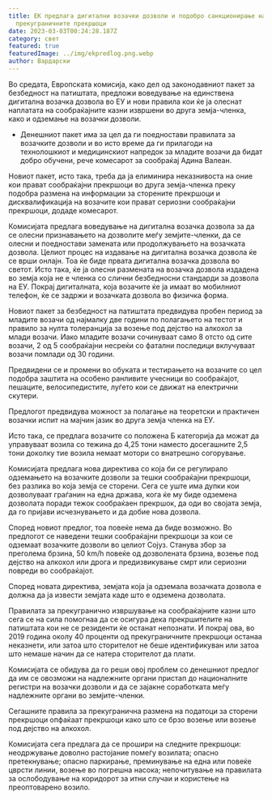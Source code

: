 ```yaml
---
title: ЕК предлага дигитални возачки дозволи и подобро санкционирање на
  прекуграничните прекршоци
date: 2023-03-03T00:24:28.187Z
category: свет
featured: true
featuredImage: ../img/ekpredlog.png.webp
author: Вардарски
---
```


Во средата, Европската комисија, како дел од законодавниот пакет за безбедност на патиштата, предложи воведување на единствена дигитална возачка дозвола во ЕУ и нови правила кои ќе ја олеснат наплатата на сообраќајните казни извршени во друга земја-членка, како и одземање на возачки дозволи.

- Денешниот пакет има за цел да ги поедностави правилата за возачките дозволи и во исто време да ги прилагоди на технолошкиот и медицинскиот напредок за младите возачи да бидат добро обучени, рече комесарот за сообраќај Адина Валеан.

Новиот пакет, исто така, треба да ја елиминира неказнивоста на оние кои прават сообраќајни прекршоци во друга земја-членка преку подобра размена на информации за сторените прекршоци и дисквалификација на возачите кои прават сериозни сообраќајни прекршоци, додаде комесарот.

Комисијата предлага воведување на дигитална возачка дозвола за да се олесни признавањето на дозволите меѓу земјите-членки, да се олесни и поедностави замената или продолжувањето на возачката дозвола. Целиот процес на издавање на дигитална возачка дозвола ќе се врши онлајн. Тоа ќе биде првата дигитална возачка дозвола во светот. Исто така, ќе ја олесни размената на возачка дозвола издадена во земја која не е членка со слични безбедносни стандарди за дозвола на ЕУ. Покрај дигиталната, која возачите ќе ја имаат во мобилниот телефон, ќе се задржи и возачката дозвола во физичка форма.

Новиот пакет за безбедност на патиштата предвидува пробен период за младите возачи од најмалку две години по полагањето на тестот и правило за нулта толеранција за возење под дејство на алкохол за млади возачи. Иако младите возачи сочинуваат само 8 отсто од сите возачи, 2 од 5 сообраќајни несреќи со фатални последици вклучуваат возачи помлади од 30 години.

Предвидени се и промени во обуката и тестирањето на возачите со цел подобра заштита на особено ранливите учесници во сообраќајот, пешаците, велосипедистите, луѓето кои се движат на електрични скутери.

Предлогот предвидува можност за полагање на теоретски и практичен возачки испит на мајчин јазик во друга земја членка на ЕУ.

Исто така, се предлага возачите со положена Б категорија да можат да управуваат возила со тежина до 4,25 тони наместо досегашните 2,5 тони доколку тие возила немаат мотори со внатрешно согорување.

Комисијата предлага нова директива со која би се регулирало одземањето на возачките дозволи за тешки сообраќајни прекршоци, без разлика во која земја се сторени. Сега се уште има дупки кои дозволуваат граѓанин на една држава, кога ќе му биде одземена дозволата поради тежок сообраќаен прекршок, да оди во својата земја, да го пријави исчезнувањето и да добие нова дозвола.

Според новиот предлог, тоа повеќе нема да биде возможно. Во предлогот се наведени тешки сообраќајни прекршоци за кои се одземаат возачките дозволи во целиот Сојуз. Станува збор за преголема брзина, 50 km/h повеќе од дозволената брзина, возење под дејство на алкохол или дрога и предизвикување смрт или сериозни повреди во сообраќајот.

Според новата директива, земјата која ја одземала возачката дозвола е должна да ја извести земјата каде што е одземена дозволата.

Правилата за прекугранично извршување на сообраќајните казни што сега се на сила помогнаа да се осигура дека прекршителите на патиштата кои не се резиденти ќе останат непознати. И покрај ова, во 2019 година околу 40 проценти од прекуграничните прекршоци останаа неказнети, или затоа што сторителот не беше идентификуван или затоа што немаше начин да се натера сторителот да плати.

Комисијата се обидува да го реши овој проблем со денешниот предлог да им се овозможи на надлежните органи пристап до националните регистри на возачки дозволи и да се зајакне соработката меѓу надлежните органи во земјите-членки.

Сегашните правила за прекугранична размена на податоци за сторени прекршоци опфаќаат прекршоци како што се брзо возење или возење под дејство на алкохол.

Комисијата сега предлага да се прошири на следните прекршоци: неодржување доволно растојание помеѓу возилата; опасно претекнување; опасно паркирање, преминување на една или повеќе цврсти линии, возење во погрешна насока; непочитување на правилата за ослободување на коридорот за итни случаи и користење на преоптоварено возило.
